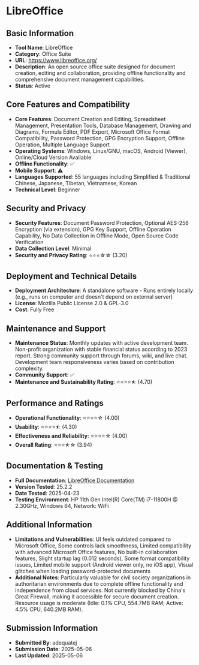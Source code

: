 # LibreOffice

## Basic Information
- **Tool Name**: LibreOffice
- **Category**: Office Suite
- **URL**: https://www.libreoffice.org/
- **Description**: An open source office suite designed for document creation, editing and collaboration, providing offline functionality and comprehensive document management capabilities.
- **Status**: Active

## Core Features and Compatibility
- **Core Features**: Document Creation and Editing, Spreadsheet Management, Presentation Tools, Database Management, Drawing and Diagrams, Formula Editor, PDF Export, Microsoft Office Format Compatibility, Password Protection, GPG Encryption Support, Offline Operation, Multiple Language Support
- **Operating Systems**: Windows, Linux/GNU, macOS, Android (Viewer), Online/Cloud Version Available
- **Offline Functionality**: ✅
- **Mobile Support**: ⚠️
- **Languages Supported**: 55 languages including Simplified & Traditional Chinese, Japanese, Tibetan, Vietnamese, Korean
- **Technical Level**: Beginner

## Security and Privacy
- **Security Features**: Document Password Protection, Optional AES-256 Encryption (via extension), GPG Key Support, Offline Operation Capability, No Data Collection in Offline Mode, Open Source Code Verification
- **Data Collection Level**: Minimal
- **Security and Privacy Rating**: ⭐⭐⭐☆☆ (3.20)

## Deployment and Technical Details
- **Deployment Architecture**: A standalone software - Runs entirely locally (e.g., runs on computer and doesn't depend on external server)
- **License**: Mozilla Public License 2.0 & GPL-3.0
- **Cost**: Fully Free

## Maintenance and Support
- **Maintenance Status**: Monthly updates with active development team. Non-profit organization with stable financial status according to 2023 report. Strong community support through forums, wiki, and live chat. Development team responsiveness varies based on contribution complexity.
- **Community Support**: ✅
- **Maintenance and Sustainability Rating**: ⭐⭐⭐⭐⯪ (4.70)

## Performance and Ratings
- **Operational Functionality**: ⭐⭐⭐⭐☆ (4.00)
- **Usability**: ⭐⭐⭐⭐⯪ (4.30)
- **Effectiveness and Reliability**: ⭐⭐⭐⭐☆ (4.00)
- **Overall Rating**: ⭐⭐⭐⯪☆ (3.94)

## Documentation & Testing
- **Full Documentation**: [LibreOffice Documentation](https://github.com/user-attachments/files/20054385/libreoffice.pdf)
- **Version Tested**: 25.2.2
- **Date Tested**: 2025-04-23
- **Testing Environment**: HP 11th Gen Intel(R) Core(TM) i7-11800H @ 2.30GHz, Windows 64, Network: WiFi

## Additional Information
- **Limitations and Vulnerabilities**: UI feels outdated compared to Microsoft Office, Some controls lack smoothness, Limited compatibility with advanced Microsoft Office features, No built-in collaboration features, Slight startup lag (0.012 seconds), Some format compatibility issues, Limited mobile support (Android viewer only, no iOS app), Visual glitches when loading password-protected documents
- **Additional Notes**: Particularly valuable for civil society organizations in authoritarian environments due to complete offline functionality and independence from cloud services. Not currently blocked by China's Great Firewall, making it accessible for secure document creation. Resource usage is moderate (Idle: 0.1% CPU, 554.7MB RAM; Active: 4.5% CPU, 640.2MB RAM).

## Submission Information
- **Submitted By**: adequatej
- **Submission Date**: 2025-05-06
- **Last Updated**: 2025-05-06
